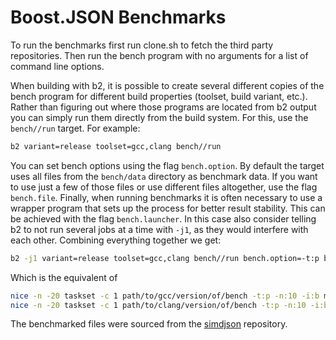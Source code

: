 # Boost.JSON Benchmarks

To run the benchmarks first run clone.sh to
fetch the third party repositories. Then run
the bench program with no arguments for a
list of command line options.

When building with b2, it is possible to create several different copies of the
bench program for different build properties (toolset, build variant, etc.).
Rather than figuring out where those programs are located from b2 output you
can simply run them directly from the build system. For this, use the
`bench//run` target. For example:

```sh
b2 variant=release toolset=gcc,clang bench//run
```

You can set bench options using the flag `bench.option`. By default the
target uses all files from the `bench/data` directory as benchmark data. If you
want to use just a few of those files or use different files altogether, use
the flag `bench.file`. Finally, when running benchmarks it is often necessary
to use a wrapper program that sets up the process for better result stability.
This can be achieved with the flag `bench.launcher`. In this case also consider
telling b2 to not run several jobs at a time with `-j1`, as they would
interfere with each other. Combining everything together we get:

```sh
b2 -j1 variant=release toolset=gcc,clang bench//run bench.option=-t:p bench.option=-n:10 bench.option=-i:b bench.launcher="nice -n -20 taskset -c 1" bench.file=mydata.json
```

Which is the equivalent of

```sh
nice -n -20 taskset -c 1 path/to/gcc/version/of/bench -t:p -n:10 -i:b mydata.json
nice -n -20 taskset -c 1 path/to/clang/version/of/bench -t:p -n:10 -i:b mydata.json
```

The benchmarked files were sourced from the
[simdjson](https://github.com/simdjson/simdjson) repository.
